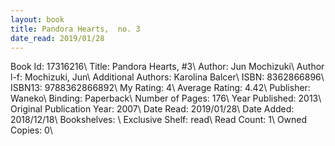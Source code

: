 ```yaml
---
layout: book
title: Pandora Hearts,  no. 3
date_read: 2019/01/28
---
```


Book Id: 17316216\ 
Title: Pandora Hearts, #3\ 
Author: Jun Mochizuki\ 
Author l-f: Mochizuki, Jun\ 
Additional Authors: Karolina Balcer\ 
ISBN: 8362866896\ 
ISBN13: 9788362866892\ 
My Rating: 4\ 
Average Rating: 4.42\ 
Publisher: Waneko\ 
Binding: Paperback\ 
Number of Pages: 176\ 
Year Published: 2013\ 
Original Publication Year: 2007\ 
Date Read: 2019/01/28\ 
Date Added: 2018/12/18\ 
Bookshelves: \ 
Exclusive Shelf: read\ 
Read Count: 1\ 
Owned Copies: 0\ 

